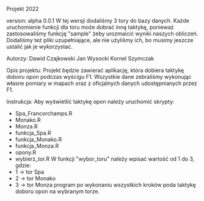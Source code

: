 Projekt 2022 

version: alpha 0.0.1
  W tej wersji dodaliśmy 3 tory do bazy danych. Każde uruchomienie funkcji dla toru może dobrać inną taktykę, ponieważ zastosowaliśmy funkcję "sample" żeby urozmaicić wyniki naszych obliczeń. Dodaliśmy też pliki uzupełniające, ale nie użyliśmy ich, bo musimy jeszcze ustalić jak je wykorzystać.

Autorzy:
  Dawid Czajkowski
  Jan Wysocki
  Kornel Szymczak    
  
Opis projektu:
  Projekt będzie zawierać aplikację, która dobiera taktykę doboru opon podczas wyścigu F1.
  Wszystkie dane zebraliśmy wykonując własne pomiary w mapach oraz z oficjalnych danych udostępnianych przez F1.
  
Instrukcja:
  Aby wyświetlić taktykę opon należy uruchomić skrypty:
- Spa_Francorchamps.R
- Monako.R
- Monza.R
- funkcja_Spa.R
- funkcja_Monako.R
- funkcja_Monza.R
- opony.R
- wybierz_tor.R
  W funkcji "wybor_toru" należy wpisać wartość od 1 do 3, gdzie:
- 1 -> tor Spa
- 2 -> tor Monako
- 3 -> tor Monza
  program po wykonaniu wszystkich kroków poda taktykę doboru opon na wybranym torze.